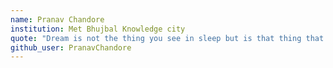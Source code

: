 ```yaml
---
name: Pranav Chandore
institution: Met Bhujbal Knowledge city
quote: "Dream is not the thing you see in sleep but is that thing that doesn't let you sleep"
github_user: PranavChandore
---
```

